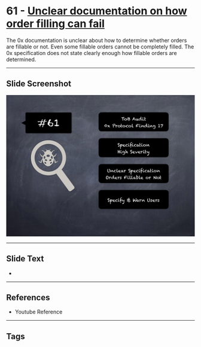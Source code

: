 
# 61 - [Unclear documentation on how order filling can fail](./Unclear%20documentation%20on%20how%20order%20filling%20can%20fail.md)

 The 0x documentation is unclear about how to determine whether orders are fillable or not. Even some fillable orders cannot be completely filled. The 0x specification does not state clearly enough how fillable orders are determined.


___
## Slide Screenshot
![061.png](../../images/7.%20Audit%20Findings%20101/061.png)
___
## Slide Text
- 
___
## References
- Youtube Reference
___
## Tags
